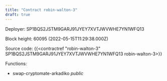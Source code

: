 ```yaml
---
title: "Contract robin-walton-3"
draft: true
---
```

Deployer: SP1BQS2JSTM9GARJ91JYEY7XVTJWVWHE7YN1WFQ13


 



Block height: 60095 (2022-05-15T11:29:38.000Z)

Source code: {{<contractref "robin-walton-3" SP1BQS2JSTM9GARJ91JYEY7XVTJWVWHE7YN1WFQ13 robin-walton-3>}}

Functions:

* swap-cryptomate-arkadiko _public_
